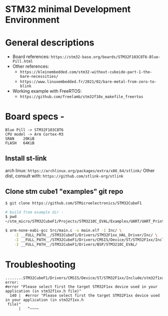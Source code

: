 # STM32 minimal Development Environment


# General descriptions
* Board references: `https://stm32-base.org/boards/STM32F103C8T6-Blue-Pill.html`
* Other references:
    * `https://kleinembedded.com/stm32-without-cubeide-part-1-the-bare-necessities/`
    * `https://www.linuxembedded.fr/2021/02/bare-metal-from-zero-to-blink`
* Working example with FreeRTOS:
    * `https://github.com/freelamb/stm32f10x_makefile_freertos`


# Board specs -
```
Blue Pill -> STM32F103C8T6
CPU model -> Arm Cortex-M3
SRAN	20KiB
FLASH   64KiB
```


## Install st-link
arch linux: `https://archlinux.org/packages/extra/x86_64/stlink/`
Other dist, consult with: `https://github.com/stlink-org/stlink`


## Clone stm cube1 "examples" git repo
```bash #
$ git clone https://github.com/STMicroelectronics/STM32CubeF1
```


```bash #
# build from example dir -
$ pwd
~/stm_micro/STM32CubeF1/Projects/STM3210C_EVAL/Examples/UART/UART_Printf

$ arm-none-eabi-gcc Src/main.c -o main.elf -I Inc/ \
    -I __FULL_PATH__/STM32CubeF1/Drivers/STM32F1xx_HAL_Driver/Inc/ \
    -I __FULL_PATH__/STM32CubeF1/Drivers/CMSIS/Device/ST/STM32F1xx/Include/ \
    -I __FULL_PATH__/STM32CubeF1/Drivers/BSP/STM3210C_EVAL/
```



# Troubleshooting

```bash#
........STM32CubeF1/Drivers/CMSIS/Device/ST/STM32F1xx/Include/stm32f1xx.h:140:3: error: 
#error "Please select first the target STM32F1xx device used in your application (in stm32f1xx.h file)"
  140 |  #error "Please select first the target STM32F1xx device used in your application (in stm32f1xx.h
 file)"
      |   ^~~~~
```

